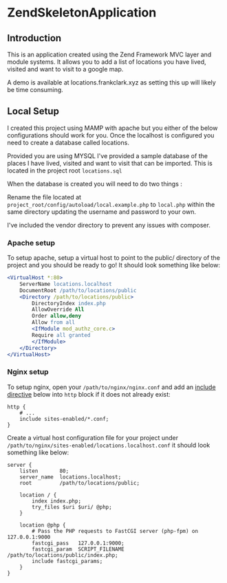 # ZendSkeletonApplication

## Introduction
This is an application created using the Zend Framework MVC layer and module systems.
It allows you to add a list of locations you have lived, visited and want to visit to a google map.

A demo is available at locations.frankclark.xyz as setting this up will likely be time consuming.

## Local Setup
I created this project using MAMP with apache but you either of the below configurations should work for you.
Once the localhost is configured you need to create a database called locations.

Provided you are using MYSQL I've provided a sample database of the places I have lived, visited and want to visit that
can be imported. This is located in the project root `locations.sql`

When the database is created you will need to do two things : 

Rename the file located at `project_root/config/autoload/local.example.php` to `local.php` within the same directory
updating the username and password to your own.

I've included the vendor directory to prevent any issues with composer.

### Apache setup

To setup apache, setup a virtual host to point to the public/ directory of the
project and you should be ready to go! It should look something like below:

```apache
<VirtualHost *:80>
    ServerName locations.localhost
    DocumentRoot /path/to/locations/public
    <Directory /path/to/locations/public>
        DirectoryIndex index.php
        AllowOverride All
        Order allow,deny
        Allow from all
        <IfModule mod_authz_core.c>
        Require all granted
        </IfModule>
    </Directory>
</VirtualHost>
```

### Nginx setup

To setup nginx, open your `/path/to/nginx/nginx.conf` and add an
[include directive](http://nginx.org/en/docs/ngx_core_module.html#include) below
into `http` block if it does not already exist:

```nginx
http {
    # ...
    include sites-enabled/*.conf;
}
```


Create a virtual host configuration file for your project under `/path/to/nginx/sites-enabled/locations.localhost.conf`
it should look something like below:

```nginx
server {
    listen       80;
    server_name  locations.localhost;
    root         /path/to/locations/public;

    location / {
        index index.php;
        try_files $uri $uri/ @php;
    }

    location @php {
        # Pass the PHP requests to FastCGI server (php-fpm) on 127.0.0.1:9000
        fastcgi_pass   127.0.0.1:9000;
        fastcgi_param  SCRIPT_FILENAME /path/to/locations/public/index.php;
        include fastcgi_params;
    }
}
```
